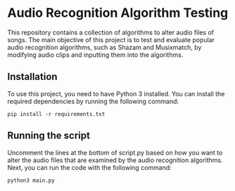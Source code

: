 # Audio Recognition Algorithm Testing

This repository contains a collection of algorithms to alter audio files of songs. The main objective of this project is to test and evaluate popular audio recognition algorithms, such as Shazam and Musixmatch, by modifying audio clips and inputting them into the algorithms.

## Installation

To use this project, you need to have Python 3 installed. You can install the required dependencies by running the following command:

```
pip install -r requirements.txt
```

## Running the script
Uncomment the lines at the bottom of script.py based on how you want to alter the audio files that are examined by the audio recognition algorithms. Next, you can run the code with the following command: 
```
python3 main.py
```
